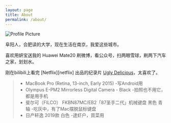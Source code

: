 ```yaml
---
layout: page
title: About
permalink: /about/
---
```


<img src="{{ site.baseurl }}/assets/profile.jpeg" title="Profile Picture" class="profile">

阜阳人，合肥读的大学，现在生活在南京，我爱这些城市。

喜欢用妍宝送我的 Huawei Mate20 刷微博，看公众号，扫两眼雪球，刷两下汽车之家，划划水。

刚在bilibili上看完 [Netflix][netflix] 出品的纪录片 [Ugly Delicious](https://movie.douban.com/subject/30127189/)，太喜欢了。

>* MacBook Pro (Retina, 13-inch, Early 2015) -写Android用
>* Olympus E-PM2 Mirrorless Digital Camera - Black -拍照也不用它，都是用手机
>* 斐尔可（FILCO） FKBN87MC/EB2「87圣手二代」机械键盘 黑色 青轴  -吃灰中，有了Mac摆脱鼠标键盘
>* 日产轩逸 2019款 白色 -逮虾户，買菜用

